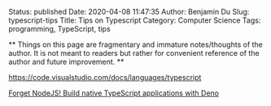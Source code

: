 Status: published
Date: 2020-04-08 11:47:35
Author: Benjamin Du
Slug: typescript-tips
Title: Tips on Typescript
Category: Computer Science
Tags: programming, TypeScript, tips

**
Things on this page are fragmentary and immature notes/thoughts of the author.
It is not meant to readers but rather for convenient reference of the author and future improvement.
**

https://code.visualstudio.com/docs/languages/typescript

[Forget NodeJS! Build native TypeScript applications with Deno](https://deepu.tech/deno-runtime-for-typescript/)
